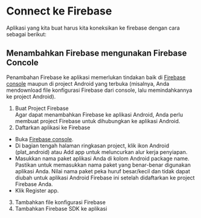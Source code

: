 # Connect ke Firebase
Aplikasi yang kita buat harus kita koneksikan ke firebase dengan cara sebagai berikut:

## Menambahkan Firebase mengunakan Firebase Concole
Penambahan Firebase ke aplikasi memerlukan tindakan baik di [Firebase console](https://console.firebase.google.com/u/0/) maupun di project Android yang terbuka (misalnya, Anda mendownload file konfigurasi Firebase dari console, lalu memindahkannya ke project Android).
1. Buat Project Firebase<br/>
Agar dapat menambahkan Firebase ke aplikasi Android, Anda perlu membuat project Firebase untuk dihubungkan ke aplikasi Android.
2. Daftarkan aplikasi ke Firebase
  - Buka [Firebase console](https://console.firebase.google.com/u/0/).
  - Di bagian tengah halaman ringkasan project, klik ikon Android (plat_android) atau Add app untuk meluncurkan alur kerja penyiapan.
  - Masukkan nama paket aplikasi Anda di kolom Android package name.<br/>
     Pastikan untuk memasukkan nama paket yang benar-benar digunakan aplikasi Anda. Nilai nama paket peka huruf besar/kecil dan tidak dapat diubah untuk aplikasi Android Firebase ini setelah didaftarkan ke project Firebase Anda.
  - Klik Register app.
3. Tambahkan file konfigurasi Firebase
4. Tambahkan Firebase SDK ke aplikasi
